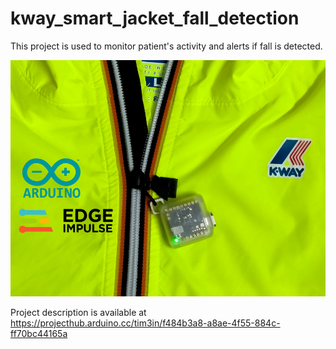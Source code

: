 # kway_smart_jacket_fall_detection

This project is used to monitor patient's activity and alerts if fall is detected.

![Cover Image](https://github.com/tim3in/kway_smart_jacket_fall_detection/blob/main/cover%20image.jpg)

Project description is available at https://projecthub.arduino.cc/tim3in/f484b3a8-a8ae-4f55-884c-ff70bc44165a
